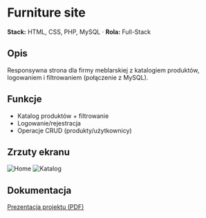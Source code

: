 # Furniture site
**Stack:** HTML, CSS, PHP, MySQL · **Rola:** Full-Stack

## Opis
Responsywna strona dla firmy meblarskiej z katalogiem produktów, logowaniem i filtrowaniem (połączenie z MySQL).

## Funkcje
- Katalog produktów + filtrowanie
- Logowanie/rejestracja
- Operacje CRUD (produkty/użytkownicy)

## Zrzuty ekranu
![Home](../../assets/screenshots/furniture-site-home.png)
![Katalog](../../assets/screenshots/furniture-site-catalog.png)
## Dokumentacja
 [Prezentacja projektu (PDF)](../../docs/mymebel-prezentacja.pdf)
